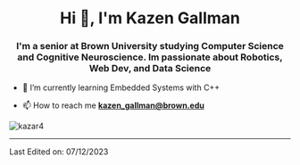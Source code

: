 <h1 align="center">Hi 👋, I'm Kazen Gallman</h1>
<h3 align="center">I'm a senior at Brown University studying Computer Science and Cognitive Neuroscience. Im passionate about Robotics, Web Dev, and Data Science</h3>

- 🌱 I’m currently learning Embedded Systems with C++

- 📫 How to reach me **kazen_gallman@brown.edu**

<p align="left"><img src="https://github-readme-stats.vercel.app/api/top-langs/?username=kazar4&layout=compact&hide=html" alt="kazar4" /></p>

----

Last Edited on: 07/12/2023
